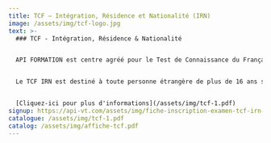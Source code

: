 ```yaml
---
title: TCF – Intégration, Résidence et Nationalité (IRN)
image: /assets/img/tcf-logo.jpg
text: >-
  ### T﻿CF - Intégration, Résidence & Nationalité


  API FORMATION est centre agréé pour le Test de Connaissance du Français- Intégration Résidence et Nationalité. 


  Le TCF IRN est destiné à toute personne étrangère de plus de 16 ans souhaitant valider son niveau de français.


  [C﻿liquez-ici pour plus d'informations](/assets/img/tcf-1.pdf)
signup: https://api-vt.com/assets/img/fiche-inscription-examen-tcf-irn-v1.pdf
catalogue: /assets/img/tcf-1.pdf
catalog: /assets/img/affiche-tcf.pdf
---
```

